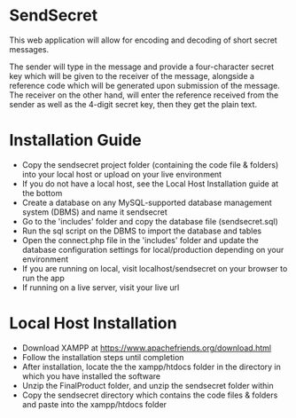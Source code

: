 # SendSecret
This web application will allow for encoding and decoding of short secret messages.

The sender will type in the message and provide a four-character secret key which will be given to the receiver of the message, alongside a reference code which will be generated upon submission of the message.
The receiver on the other hand, will enter the reference received from the sender as well as the 4-digit secret key, then they get the plain text.

# Installation Guide
- Copy the sendsecret project folder (containing the code file & folders) into your local host or upload on your live environment
- If you do not have a local host, see the Local Host Installation guide at the bottom
- Create a database on any MySQL-supported database management system (DBMS) and name it sendsecret
- Go to the 'includes' folder and copy the database file (sendsecret.sql)
- Run the sql script on the DBMS to import the database and tables
- Open the connect.php file in the 'includes' folder and update the database configuration settings for local/production depending on your environment
- If you are running on local, visit localhost/sendsecret on your browser to run the app
- If running on a live server, visit your live url

# Local Host Installation
- Download XAMPP at https://www.apachefriends.org/download.html
- Follow the installation steps until completion
- After installation, locate the the xampp/htdocs folder in the directory in which you have installed the software
- Unzip the FinalProduct folder, and unzip the sendsecret folder within
- Copy the sendsecret directory which contains the code files & folders and paste into the xampp/htdocs folder